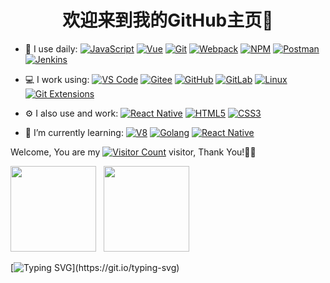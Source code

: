 <h1 align="center">欢迎来到我的GitHub主页👋</h1>

<!--
**web648/web648** is a ✨ _special_ ✨ repository because its `README.md` (this file) appears on your GitHub profile.

Here are some ideas to get you started:

- 🔭 I’m currently working on ...
- 🌱 I’m currently learning ...
- 👯 I’m looking to collaborate on ...
- 🤔 I’m looking for help with ...
- 💬 Ask me about ...
- 📫 How to reach me: ...
- 😄 Pronouns: ...
- ⚡ Fun fact: ...
-->


- 🚀 I use daily:
  [![JavaScript](https://img.shields.io/badge/JavaScript-000000?logo=JavaScript&logoColor=FFCA28)](https://shber.github.io/)
  [![Vue](https://img.shields.io/badge/Vue.js-35495E?logo=vue.js&logoColor=4FC08D)](https://shber.github.io/)
  [![Git](https://img.shields.io/badge/-Git-000000?logo=git&logoColor=FF7043)](https://shber.github.io/)
  [![Webpack](https://img.shields.io/badge/-webpack-2B3A42?logo=webpack&logoColor=75AFCC)](https://shber.github.io/)
  [![NPM](https://img.shields.io/badge/-NPM-2875E3?logo=npm&logoColor=029137)](https://shber.github.io/)
  [![Postman](https://img.shields.io/badge/-Postman-7A1FA2?logo=postman&logoColor=FC8019)](https://shber.github.io/)
  [![Jenkins](https://img.shields.io/badge/-Jenkins-F6C915?logo=jenkins&logoColor=F16061)](https://shber.github.io/)

- 💻 I work using:
  [![VS Code](https://img.shields.io/badge/-VS%20Code-007ACC?style=plastic&logo=visual-studio-code)](https://shber.github.io/)
  [![Gitee](https://img.shields.io/badge/-Gitee-A80025?logo=gitee&logoColor=F16061)](https://shber.github.io/)
  [![GitHub](https://img.shields.io/badge/-GitHub-181717?style=plastic&logo=github)](https://shber.github.io/)
  [![GitLab](https://img.shields.io/badge/-GitLab-FCA121?style=plastic&logo=gitlab)](https://shber.github.io/)
  [![Linux](https://img.shields.io/badge/-Linux-F16061?logo=linux&logoColor=000)](https://shber.github.io/)
  [![Git Extensions](https://img.shields.io/badge/-Git%20Extensions-green?logo=git%20extensions&logoColor=DE3929)](https://shber.github.io/)

- ⚙️ I also use and work:
  [![React Native](https://img.shields.io/badge/React_Native-20232A?logo=react&logoColor=61DAFB)](https://shber.github.io/)
  [![HTML5](https://img.shields.io/badge/-HTML5-E34F26?style=plastic&logo=html5&logoColor=white)](https://shber.github.io/)
  [![CSS3](https://img.shields.io/badge/-CSS3-1572B6?style=plastic&logo=css3)](https://shber.github.io/)

- 🌱 I’m currently learning:
  [![V8](https://img.shields.io/badge/-V8-3DDC84?logo=v8&logoColor=4788F4)](https://shber.github.io/)
  [![Golang](https://img.shields.io/badge/-Golang-02569B?logo=go&logoColor=00ACC1)](https://shber.github.io/)
  [![React Native](https://img.shields.io/badge/React_Native-20232A?logo=react&logoColor=61DAFB)](https://shber.github.io/)


Welcome, You are my [![Visitor Count](https://profile-counter.glitch.me/all-smile/count.svg)](https://shber.github.io/) visitor, Thank You!🎉🎉

<span><img src="https://github-readme-stats.vercel.app/api/top-langs/?username=shber&layout=compact" height="137px" /></span> &nbsp; <span><img height="137px" src="https://github-readme-stats.vercel.app/api?username=shber&hide_title=true&hide_border=true&show_icons=true&line_height=21&text_color=000&icon_color=000&bg_color=0,ea6161,ffc64d,fffc4d,52fa5a&theme=graywhite" /> </span>

[![Typing SVG](https://readme-typing-svg.demolab.com?font=Fira+Code&size=18&pause=1000&color=00F71A&random=false&width=435&lines=Don't+give+up+and+don't+give+in.)](https://git.io/typing-svg)

